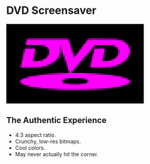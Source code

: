 # DVD Screensaver

![Low-res DVD logo](assets/readme/crunchy.png)

## The Authentic Experience

* 4:3 aspect ratio.
* Crunchy, low-res bitmaps.
* Cool colors.
* May never actually hit the corner.
